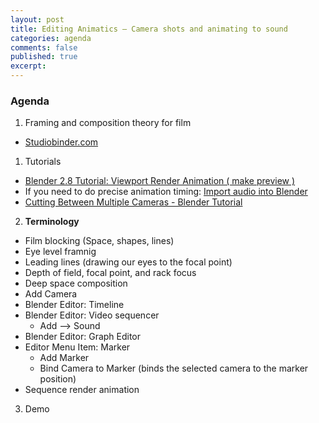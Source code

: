 ```yaml
---
layout: post
title: Editing Animatics – Camera shots and animating to sound
categories: agenda
comments: false
published: true
excerpt:
---
```


### Agenda

1. Framing and composition theory for film
  - [Studiobinder.com](https://www.studiobinder.com/blog/rules-of-shot-composition-in-film/)
1. Tutorials
  - [Blender 2.8 Tutorial: Viewport Render Animation \( make preview \)](https://www.youtube.com/watch?v=QuVZGDbly3g)
  - If you need to do precise animation timing: [Import audio into Blender](https://www.youtube.com/watch?v=9w-6Lk1OJbg)
  - [Cutting Between Multiple Cameras - Blender Tutorial](https://www.youtube.com/watch?v=93bBtxuf9Dg)
2. **Terminology**
  - Film blocking (Space, shapes, lines)
  - Eye level framnig
  - Leading lines (drawing our eyes to the focal point)
  - Depth of field, focal point, and rack focus
  - Deep space composition
  - Add Camera
  - Blender Editor: Timeline
  - Blender Editor: Video sequencer
    - Add --> Sound
  - Blender Editor: Graph Editor
  - Editor Menu Item: Marker
    - Add Marker
    - Bind Camera to Marker (binds the selected camera to the marker position)
  - Sequence render animation
3. Demo
